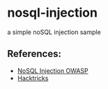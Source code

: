 # nosql-injection
a simple noSQL injection sample

## References:
- [NoSQL Injection OWASP](https://owasp.org/www-project-web-security-testing-guide/latest/4-Web_Application_Security_Testing/07-Input_Validation_Testing/05.6-Testing_for_NoSQL_Injection)
- [Hacktricks](https://book.hacktricks.xyz/pentesting-web/nosql-injection)
